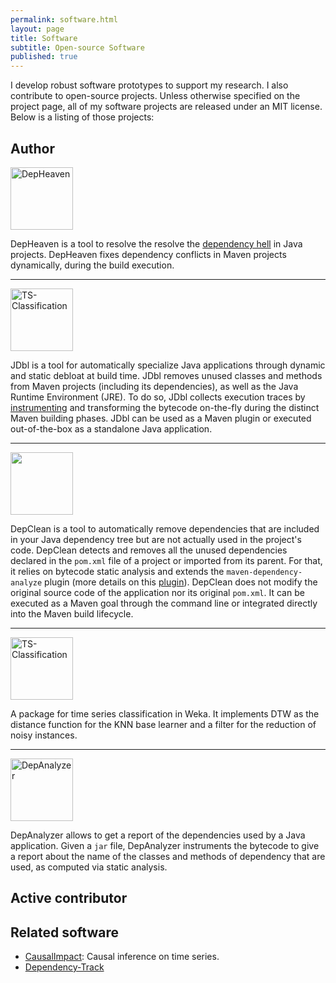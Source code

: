 ```yaml
---
permalink: software.html
layout: page
title: Software
subtitle: Open-source Software
published: true
---
```


I develop robust software prototypes to support my research. I also contribute to open-source projects. Unless otherwise specified on the project page, all of my software projects are released under an MIT license. Below is a listing of those projects:

## Author

<img src="https://cesarsotovalero.github.io/img/logos/DepHeaven_logo.svg" height="100px"  alt="DepHeaven"/>

<a href="https://github.com/castor-software/depclean"><i class="fab fa-github"></i></a> DepHeaven is a tool to resolve the resolve the  [dependency hell](https://en.wikipedia.org/wiki/Dependency_hell) in Java projects. DepHeaven fixes dependency conflicts in Maven projects dynamically, during the build execution. 

---

<img src="https://cesarsotovalero.github.io/img/logos/JDbl_logo.svg" height="100px"  alt="TS-Classification"/> 

<a href="https://github.com/castor-software/jdbl"><i class="fab fa-github"></i></a>  JDbl is a tool for automatically specialize Java applications through dynamic and static debloat at build time. JDbl removes unused classes and methods from Maven projects (including its dependencies), as well as the Java Runtime Environment (JRE). To do so, JDbl collects execution traces by [instrumenting](https://en.wikipedia.org/wiki/Instrumentation_(computer_programming)) and transforming the bytecode on-the-fly during the distinct Maven building phases. JDbl can be used as a Maven plugin or executed out-of-the-box as a standalone Java application. 

---

<img src="https://cesarsotovalero.github.io/img/logos/DepClean_logo.png" height="100px"/> 

<a href="https://github.com/castor-software/depclean"><i class="fab fa-github"></i></a> DepClean is a tool to automatically remove dependencies that are included in your Java dependency tree but are not actually used in the project's code. DepClean detects and removes all the unused dependencies declared in the `pom.xml` file of a project or imported from its parent. For that, it relies on bytecode static analysis and extends the `maven-dependency-analyze` plugin (more details on this [plugin](https://maven.apache.org/plugins/maven-dependency-plugin/analyze-mojo.html)). DepClean does not modify the original source code of the application nor its original `pom.xml`. It can be executed as a Maven goal through the command line or integrated directly into the Maven build lifecycle. 

---

<img src="https://cesarsotovalero.github.io/img/logos/TS-Classification_logo.svg" height="100px"  alt="TS-Classification"/>

<a href="https://github.com/cesarsotovalero/timeSeriesClassification"><i class="fab fa-github"></i></a> A package for time series classification in Weka. It implements DTW as the distance function for the KNN base learner and a filter for the reduction of noisy instances. 

---

<img src="https://cesarsotovalero.github.io/img/logos/DepAnalyzer_logo.svg" height="100px"  alt="DepAnalyzer"/>

<a href="https://github.com/castor-software/dep-analyzer"><i class="fab fa-github"></i></a> DepAnalyzer allows to get a report of the dependencies used by a Java application. Given a `jar` file, DepAnalyzer instruments the bytecode to give a report about the name of the classes and methods of dependency that are used, as computed via static analysis.
 
## Active contributor 

## Related software

- [CausalImpact](https://github.com/google/CausalImpact): Causal inference on time series.
- [Dependency-Track](https://github.com/DependencyTrack/dependency-track)
